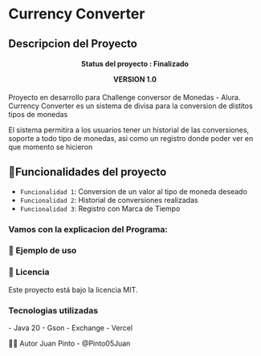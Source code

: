 <h1 aling ="center"> Currency Converter </h1>

<h2>Descripcion del Proyecto</h2>

<h4 align="center">
Status del proyecto : Finalizado
  <p>VERSION 1.0</p>
</h4>

<p>Proyecto en desarrollo para Challenge conversor de Monedas - Alura. Currency Converter es un sistema de divisa para la conversion de distitos tipos de monedas</p>

<p>El sistema permitira a los usuarios tener un historial de las conversiones, soporte a todo tipo de monedas, asi como un registro donde poder ver en que momento se hicieron</p>

## :hammer:Funcionalidades del proyecto

- `Funcionalidad 1`: Conversion de un valor al tipo de moneda deseado
- `Funcionalidad 2`: Historial de conversiones realizadas
- `Funcionalidad 3`: Registro con Marca de Tiempo

<h3>Vamos con la explicacion del Programa: </h3>
<h3>📝 Ejemplo de uso</h3>


 <h3>📄 Licencia</h3>
Este proyecto está bajo la licencia MIT.

<h3>Tecnologias utilizadas</h3>
- Java 20
- Gson
- Exchange
- Vercel

🙋‍♂️ Autor
Juan Pinto - @Pinto05Juan


